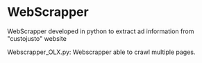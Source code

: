 # WebScrapper
WebScrapper developed in python to extract ad information from "custojusto" website

Webscrapper_OLX.py: Webscrapper able to crawl multiple pages.
